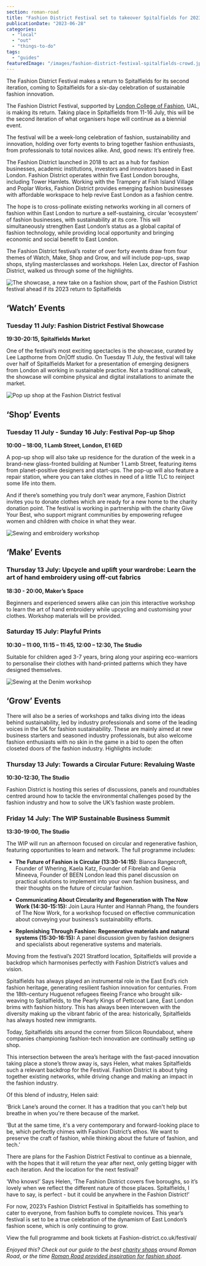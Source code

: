 ```yaml
---
section: roman-road
title: "Fashion District Festival set to takeover Spitalfields for 2023 return"
publicationDate: "2023-06-28"
categories: 
  - "local"
  - "out"
  - "things-to-do"
tags: 
  - "guides"
featuredImage: "/images/fashion-district-festival-spitalfields-crowd.jpg"
---
```


The Fashion District Festival makes a return to Spitalfields for its second iteration, coming to Spitalfields for a six-day celebration of sustainable fashion innovation.

The Fashion District Festival, supported by [London College of Fashion](https://romanroadlondon.com/east-bank-everything-you-need-know/), UAL, is making its return. Taking place in Spitalfields from 11-16 July, this will be the second iteration of what organisers hope will continue as a biennial event. 

The festival will be a week-long celebration of fashion, sustainability and innovation, holding over forty events to bring together fashion enthusiasts, from professionals to total novices alike. And, good news: It’s entirely free.

The Fashion District launched in 2018 to act as a hub for fashion businesses, academic institutions, investors and innovators based in East London. Fashion District operates within five East London boroughs, including Tower Hamlets. Working with the Trampery at Fish Island Village and Poplar Works, Fashion District provides emerging fashion businesses with affordable workspace to help revive East London as a fashion centre.

The hope is to cross-pollinate existing networks working in all corners of fashion within East London to nurture a self-sustaining, circular ‘ecosystem’ of fashion businesses, with sustainability at its core. This will simultaneously strengthen East London’s status as a global capital of fashion technology, while providing local opportunity and bringing economic and social benefit to East London.   

The Fashion District festival’s roster of over forty events draw from four themes of Watch, Make, Shop and Grow, and will include pop-ups, swap shops, styling masterclasses and workshops. Helen Lax, director of Fashion District, walked us through some of the highlights.

![The showcase, a new take on a fashion show, part of the Fashion District festival ahead if its 2023 return to Spitalfields](/images/fashion-district-festival-spitalfields-showcase-1024x683.jpg)

## **‘Watch’ Events** 

### **Tuesday 11 July: Fashion District Festival Showcase**

**19:30-20:15, Spitalfields Market**

One of the festival’s most exciting spectacles is the showcase, curated by Lee Lapthorne from On|Off studio. On Tuesday 11 July, the festival will take over half of Spitalfields Market for a presentation of emerging designers from London all working in sustainable practice. Not a traditional catwalk, the showcase will combine physical and digital installations to animate the market. 

![Pop up shop at the Fashion District festival](/images/fashion-district-festival-spitalfields-pop-up-1024x683.jpg)

## **‘Shop’ Events**

### **Tuesday 11 July - Sunday 16 July: Festival Pop-up Shop**

**10:00 – 18:00, 1 Lamb Street, London, E1 6ED**

A pop-up shop will also take up residence for the duration of the week in a brand-new glass-fronted building at Number 1 Lamb Street, featuring items from planet-positive designers and start-ups. The pop-up will also feature a repair station, where you can take clothes in need of a little TLC to reinject some life into them. 

And if there’s something you truly don’t wear anymore, Fashion District invites you to donate clothes which are ready for a new home to the charity donation point. The festival is working in partnership with the charity Give Your Best, who support migrant communities by empowering refugee women and children with choice in what they wear. 

![Sewing and embroidery workshop ](/images/fashion-district-festival-spitalfields-embroidery-1024x683.jpg)

## **‘Make’ Events**

### **Thursday 13 July: Upcycle and uplift your wardrobe: Learn the art of hand embroidery using off-cut fabrics**

**18:30 - 20:00, Maker’s Space**

Beginners and experienced sewers alike can join this interactive workshop to learn the art of hand embroidery while upcycling and customising your clothes. Workshop materials will be provided.

### **Saturday 15 July: Playful Prints**

**10:30 – 11:00, 11:15 – 11:45, 12:00 – 12:30, The Studio**

Suitable for children aged 3-7 years, bring along your aspiring eco-warriors to personalise their clothes with hand-printed patterns which they have designed themselves.

![Sewing at the Denim workshop ](/images/fashion-district-festival-spitalfields-denim-1024x683.jpg)

## **‘Grow’ Events**

There will also be a series of workshops and talks diving into the ideas behind sustainability, led by industry professionals and some of the leading voices in the UK for fashion sustainability. These are mainly aimed at new business starters and seasoned industry professionals, but also welcome fashion enthusiasts with no skin in the game in a bid to open the often closeted doors of the fashion industry. Highlights include:

### **Thursday 13 July: Towards a Circular Future: Revaluing Waste**

**10:30-12:30, The Studio**

Fashion District is hosting this series of discussions, panels and roundtables centred around how to tackle the environmental challenges posed by the fashion industry and how to solve the UK’s fashion waste problem.

### **Friday 14 July: The WIP Sustainable Business Summit**

**13:30-19:00, The Studio**

The WIP will run an afternoon focused on circular and regenerative fashion, featuring opportunities to learn and network. The full programme includes:

- **The Future of Fashion is Circular (13:30-14:15)**: Bianca Rangecroft, Founder of Whering, Kaela Katz, Founder of Fibrelab and Genia Mineeva, Founder of BEEN London lead this panel discussion on practical solutions to implement into your own fashion business, and their thoughts on the future of circular fashion. 

- **Communicating About Circularity and Regeneration with The Now Work (14:30-15:15):** Join Laura Hunter and Hannah Phang, the founders of The Now Work, for a workshop focused on effective communication about conveying your business’s sustainability efforts. 

- **Replenishing Through Fashion: Regenerative materials and natural systems (15:30-16:15):** A panel discussion given by fashion designers and specialists about regenerative systems and materials.

Moving from the festival’s 2021 Stratford location, Spitalfields will provide a backdrop which harmonises perfectly with Fashion District’s values and vision. 

Spitalfields has always played an instrumental role in the East End’s rich fashion heritage, generating resilient fashion innovation for centuries. From the 18th-century Huguenot refugees fleeing France who brought silk-weaving to Spitalfields, to the Pearly Kings of Petticoat Lane, East London brims with fashion history. This has always been interwoven with the diversity making up the vibrant fabric of the area: historically, Spitalfields has always hosted new immigrants. 

Today, Spitalfields sits around the corner from Silicon Roundabout, where companies championing fashion-tech innovation are continually setting up shop. 

This intersection between the area’s heritage with the fast-paced innovation taking place a stone’s throw away is, says Helen, what makes Spitalfields such a relevant backdrop for the Festival. Fashion District is about tying together existing networks, while driving change and making an impact in the fashion industry. 

Of this blend of industry, Helen said:

‘Brick Lane’s around the corner. It has a tradition that you can't help but breathe in when you're there because of the market. 

‘But at the same time, it's a very contemporary and forward-looking place to be, which perfectly chimes with Fashion District’s ethos. We want to preserve the craft of fashion, while thinking about the future of fashion, and tech.’

There are plans for the Fashion District Festival to continue as a biennale, with the hopes that it will return the year after next, only getting bigger with each iteration. And the location for the next festival?

‘Who knows!’ Says Helen, ‘The Fashion District covers five boroughs, so it’s lovely when we reflect the different nature of those places. Spitalfields, I have to say, is perfect - but it could be anywhere in the Fashion District!’

For now, 2023’s Fashion District Festival in Spitalfields has something to cater to everyone, from fashion buffs to complete novices. This year’s festival is set to be a true celebration of the dynamism of East London’s fashion scene, which is only continuing to grow. 

View the full programme and book tickets at Fashion-district.co.uk/festival/

_Enjoyed this? Check out our guide to the best [charity shops](https://romanroadlondon.com/best-charity-shops-mile-end-bow-victoria-park/) around Roman Road_, _or the time [Roman Road provided inspiration for fashion shoot](https://romanroadlondon.com/atika-roman-road-fashion-shoot/)_.

